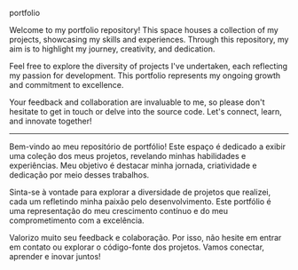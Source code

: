 portfolio

Welcome to my portfolio repository! This space houses a collection of my projects, showcasing my skills and experiences. Through this repository, my aim is to highlight my journey, creativity, and dedication.

Feel free to explore the diversity of projects I've undertaken, each reflecting my passion for development. This portfolio represents my ongoing growth and commitment to excellence.

Your feedback and collaboration are invaluable to me, so please don't hesitate to get in touch or delve into the source code. Let's connect, learn, and innovate together!

___
Bem-vindo ao meu repositório de portfólio! Este espaço é dedicado a exibir uma coleção dos meus projetos, revelando minhas habilidades e experiências. Meu objetivo é destacar minha jornada, criatividade e dedicação por meio desses trabalhos.

Sinta-se à vontade para explorar a diversidade de projetos que realizei, cada um refletindo minha paixão pelo desenvolvimento. Este portfólio é uma representação do meu crescimento contínuo e do meu comprometimento com a excelência.

Valorizo muito seu feedback e colaboração. Por isso, não hesite em entrar em contato ou explorar o código-fonte dos projetos. Vamos conectar, aprender e inovar juntos!